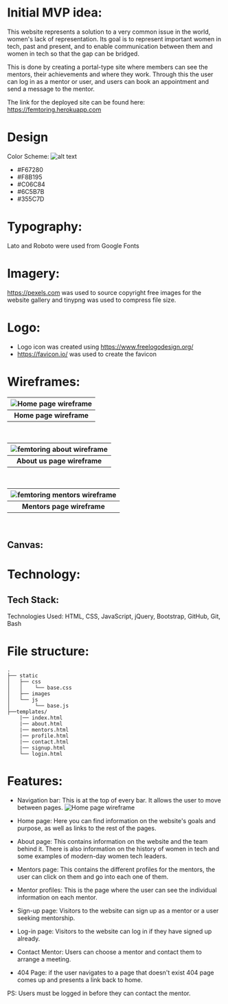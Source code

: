 # Initial MVP idea:

This website represents a solution to a very common issue in the world, women's lack of representation. Its goal is to represent important women in tech, past and present, and to enable communication between them and women in tech so that the gap can be bridged.

This is done by creating a portal-type site where members can see the mentors, their achievements and where they work. Through this the user can log in as a mentor or user, and users can book an appointment and send a message to the mentor.

The link for the deployed site can be found here: https://femtoring.herokuapp.com

# Design

Color Scheme:
![alt text](readme_images/colour-palette.png)

-   #F67280
-   #F8B195
-   #C06C84
-   #6C5B7B
-   #355C7D​

# Typography:

Lato and Roboto were used from Google Fonts​

# Imagery:

https://pexels.com was used to source copyright free images for the website gallery and tinypng was used to compress file size​.

# Logo:

-   Logo icon was created using https://www.freelogodesign.org/
-   https://favicon.io/ was used to create the favicon

# Wireframes:

| ![Home page wireframe](readme_images/home-page.png) |
| :-------------------------------------------------: |
|             <b>Home page wireframe</b>              |

 <br />

| ![femtoring about wireframe](readme_images/about-page.png) |
| :--------------------------------------------------------: |
|               <b>About us page wireframe</b>               |

 <br />

| ![femtoring mentors wireframe](readme_images/mentors-page.png) |
| :------------------------------------------------------------: |
|                 <b>Mentors page wireframe</b>                  |

 <br />

## Canvas:

# Technology:

## Tech Stack:

​Technologies Used: HTML, CSS, JavaScript, jQuery, Bootstrap, GitHub, Git, Bash

# File structure:

```
.
├── static
│   ├── css
│   │    └── base.css
│   ├── images
│   └── js
│        └── base.js
├──templates/
    |── index.html
    |── about.html
    |── mentors.html
    |── profile.html
    |── contact.html
    |── signup.html
    └── login.html
```

# Features:

-   Navigation bar: This is at the top of every bar. It allows the user to move between pages.
    ![Home page wireframe](readme_images/home-nav.png)

-   Home page: Here you can find information on the website's goals and purpose, as well as links to the rest of the pages.
-   About page: This contains information on the website and the team behind it. There is also information on the history of women in tech and some examples of modern-day women tech leaders.
-   Mentors page: This contains the different profiles for the mentors, the user can click on them and go into each one of them.
-   Mentor profiles: This is the page where the user can see the individual information on each mentor.
-   Sign-up page: Visitors to the website can sign up as a mentor or a user seeking mentorship.
-   Log-in page: Visitors to the website can log in if they have signed up already.
-   Contact Mentor: Users can choose a mentor and contact them to arrange a meeting.
-   404 Page: if the user navigates to a page that doesn't exist 404 page comes up and presents a link back to home.

PS: Users must be logged in before they can contact the mentor.
